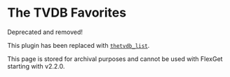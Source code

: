 # The TVDB Favorites

<div class="alert alert-danger" role="alert">Deprecated and removed!
</div>

This plugin has been replaced with [`thetvdb_list`](/Plugins/List/thetvdb_list).

This page is stored for archival purposes and cannot be used with FlexGet starting with v2.2.0.